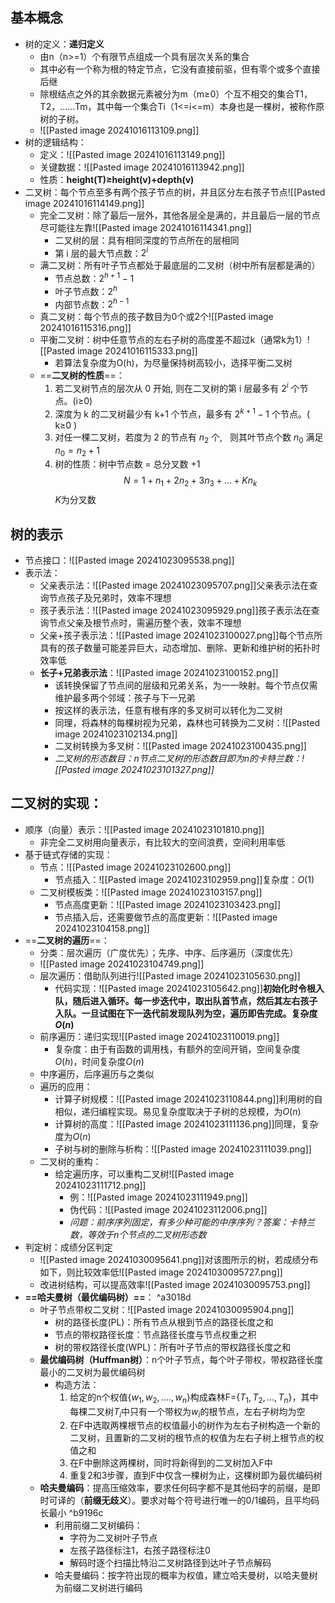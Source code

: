 ## 基本概念

- 树的定义：**递归定义**
	- 由n（n>=1）个有限节点组成一个具有层次关系的集合
	- 其中必有一个称为根的特定节点，它没有直接前驱，但有零个或多个直接后继
	- 除根结点之外的其余数据元素被分为m（m≥0）个互不相交的集合T1，T2，……Tm，其中每一个集合Ti（1<=i<=m）本身也是一棵树，被称作原树的子树。
	- ![[Pasted image 20241016113109.png]]
- 树的逻辑结构：
	- 定义：![[Pasted image 20241016113149.png]]
	- 关键数据：![[Pasted image 20241016113942.png]]
	- 性质：**height(T)≥height(v)+depth(v)**
- 二叉树：每个节点至多有两个孩子节点的树，并且区分左右孩子节点![[Pasted image 20241016114149.png]]
	- 完全二叉树：除了最后一层外，其他各层全是满的，并且最后一层的节点尽可能往左靠![[Pasted image 20241016114341.png]]
		- 二叉树的层：具有相同深度的节点所在的层相同
		- 第 i 层的最大节点数：$2^i$
	- 满二叉树：所有叶子节点都处于最底层的二叉树（树中所有层都是满的）
		- 节点总数：$2^{h+1}-1$
		- 叶子节点数：$2^h$
		- 内部节点数：$2^{h-1}$
	- 真二叉树：每个节点的孩子数目为0个或2个![[Pasted image 20241016115316.png]]
	- 平衡二叉树：树中任意节点的左右子树的高度差不超过k（通常k为1）![[Pasted image 20241016115333.png]]
		- 若算法复杂度为O(h)，为尽量保持树高较小，选择平衡二叉树
	- ==**二叉树的性质**==：
		1. 若二叉树节点的层次从 0 开始, 则在二叉树的第 i 层最多有 $2^i$ 个节点。(i≥0)
		2. 深度为 k 的二叉树最少有 k+1 个节点，最多有 $2^{k+1}-1$ 个节点。( k≥0 )
		3. 对任一棵二叉树，若度为 2 的节点有 $n_2$ 个,   则其叶节点个数 $n_0$ 满足 $n_0=n_2+1$
		4. 树的性质：树中节点数 = 总分叉数 +1$$N =1+n_1+2n_2+3n_3 +…+Kn_k$$$K$为分叉数
## 树的表示

- 节点接口：![[Pasted image 20241023095538.png]]
- 表示法：
	- 父亲表示法：![[Pasted image 20241023095707.png]]父亲表示法在查询节点孩子及兄弟时，效率不理想
	- 孩子表示法：![[Pasted image 20241023095929.png]]孩子表示法在查询节点父亲及根节点时，需遍历整个表，效率不理想
	- 父亲+孩子表示法：![[Pasted image 20241023100027.png]]每个节点所具有的孩子数量可能差异巨大，动态增加、删除、更新和维护树的拓扑时效率低
	- **长子+兄弟表示法**：![[Pasted image 20241023100152.png]]
		- 该转换保留了节点间的层级和兄弟关系，为一一映射。每个节点仅需维护最多两个邻域：孩子与下一兄弟
		- 按这样的表示法，任意有根有序的多叉树可以转化为二叉树
		- 同理，将森林的每棵树视为兄弟，森林也可转换为二叉树：![[Pasted image 20241023102134.png]]
		- 二叉树转换为多叉树：![[Pasted image 20241023100435.png]]
		- *二叉树的形态数目：n节点二叉树的形态数目即为n的卡特兰数：![[Pasted image 20241023101327.png]]*
## 二叉树的实现：

- 顺序（向量）表示：![[Pasted image 20241023101810.png]]
	- 非完全二叉树用向量表示，有比较大的空间浪费，空间利用率低
- 基于链式存储的实现：
	- 节点：![[Pasted image 20241023102600.png]]
		- 节点插入：![[Pasted image 20241023102959.png]]复杂度：$O(1)$
	- 二叉树模板类：![[Pasted image 20241023103157.png]]
		- 节点高度更新：![[Pasted image 20241023103423.png]]
		- 节点插入后，还需要做节点的高度更新：![[Pasted image 20241023104158.png]]
- ==**二叉树的遍历**==：
	- 分类：层次遍历（广度优先）；先序、中序、后序遍历（深度优先）
	- ![[Pasted image 20241023104749.png]]
	- 层次遍历：借助队列进行![[Pasted image 20241023105630.png]]
		- 代码实现：![[Pasted image 20241023105642.png]]**初始化时令根入队，随后进入循环。每一步迭代中，取出队首节点，然后其左右孩子入队。一旦试图在下一迭代前发现队列为空，遍历即告完成。复杂度$O(n)$**
	- 前序遍历：递归实现![[Pasted image 20241023110019.png]]
		- 复杂度：由于有函数的调用栈，有额外的空间开销，空间复杂度$O(h)$，时间复杂度$O(n)$
	- 中序遍历，后序遍历与之类似
	- 遍历的应用：
		- 计算子树规模：![[Pasted image 20241023110844.png]]利用树的自相似，递归编程实现。易见复杂度取决于子树的总规模，为$O(n)$
		- 计算树的高度：![[Pasted image 20241023111136.png]]同理，复杂度为$O(n)$
		- 子树与树的删除与析构：![[Pasted image 20241023111039.png]]
	- 二叉树的重构：
		- 给定遍历序，可以重构二叉树![[Pasted image 20241023111712.png]]
			- 例：![[Pasted image 20241023111949.png]]
			- 伪代码：![[Pasted image 20241023112006.png]]
			- *问题：前序序列固定，有多少种可能的中序序列？答案：卡特兰数，等效于n个节点的二叉树形态数*
- 判定树：成绩分区判定
	- ![[Pasted image 20241030095641.png]]对该图所示的树，若成绩分布如下，则比较效率低![[Pasted image 20241030095727.png]]
	- 改进树结构，可以提高效率![[Pasted image 20241030095753.png]]
- **==哈夫曼树（最优编码树）==**： ^a3018d
	- 叶子节点带权二叉树：![[Pasted image 20241030095904.png]]
		- 树的路径长度(PL)：所有节点从根到节点的路径长度之和
		- 节点的带权路径长度：节点路径长度与节点权重之积
		- 树的带权路径长度(WPL)：所有叶子节点的带权路径长度之和
	- **最优编码树（Huffman树）**：n个叶子节点，每个叶子带权，带权路径长度最小的二叉树为最优编码树
		- 构造方法：
			1. 给定的n个权值$\{w_1,w_2,….,w_n\}$构成森林F=$\{T_1,T_2,…,T_n\}$，其中每棵二叉树$T_i$中只有一个带权为$w_i$的根节点，左右子树均为空
			2. 在F中选取两棵根节点的权值最小的树作为左右子树构造一个新的二叉树，且置新的二叉树的根节点的权值为左右子树上根节点的权值之和
			3. 在F中删除这两棵树，同时将新得到的二叉树加入F中
			4. 重复2和3步骤，直到F中仅含一棵树为止，这棵树即为最优编码树
	- **哈夫曼编码**：提高压缩效率，要求任何码字都不是其他码字的前缀，是即时可译的（**前缀无歧义**）。要求对每个符号进行唯一的0/1编码，且平均码长最小 ^b9196c
		- 利用前缀二叉树编码：
			- 字符为二叉树叶子节点
			- 左孩子路径标注1，右孩子路径标注0
			- 解码时逐个扫描比特沿二叉树路径到达叶子节点解码
		- 哈夫曼编码：按字符出现的概率为权值，建立哈夫曼树，以哈夫曼树为前缀二叉树进行编码 